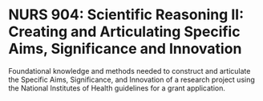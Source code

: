 # NURS 904: Scientific Reasoning II: Creating and Articulating Specific Aims, Significance and Innovation

Foundational knowledge and methods needed to construct and articulate the Specific Aims, Significance, and Innovation of a research project using the National Institutes of Health guidelines for a grant application.